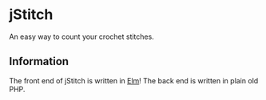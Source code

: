 # jStitch
An easy way to count your crochet stitches.

## Information
The front end of jStitch is written in [Elm](http://elm-lang.org/)! The back end is written in plain old PHP.
